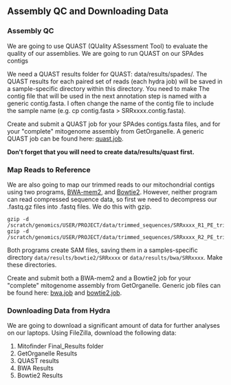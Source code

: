 ## Assembly QC and Downloading Data

### Assembly QC
We are going to use QUAST (QUality ASsessment Tool) to evaluate the quality of our assemblies. We are going to run QUAST on our SPAdes contigs

We need a QUAST results folder for QUAST: data/results/spades/. The QUAST results for each paired set of reads (each hydra job) will be saved in a sample-specific directory within this directory. You need to make The contig file that will be used in the next annotation step is named with a generic contig.fasta. I often change the name of the contig file to include the sample name (e.g. cp contig.fasta > SRRxxxx.contig.fasta).

Create and submit a QUAST job for your SPAdes contigs.fasta files, and for your "complete" mitogenome assembly from GetOrganelle. A generic QUAST job can be found here: [quast.job](https://github.com/SmithsonianWorkshops/Genome_Skimming_Workshop_LAB_2024/blob/main/job_files/quast.job).

**Don't forget that you will need to create data/results/quast first.**


### Map Reads to Reference
We are also going to map our trimmed reads to our mitochondrial contigs using two programs, [BWA-mem2](https://github.com/bwa-mem2/bwa-mem2), and [Bowtie2](https://github.com/BenLangmead/bowtie2). However, neither program can read compressed sequence data, so first we need to decompress our .fastq.gz files into .fastq files. We do this with gzip.

```
gzip -d /scratch/genomics/USER/PROJECT/data/trimmed_sequences/SRRxxxx_R1_PE_trimmed.fastq.gz
gzip -d /scratch/genomics/USER/PROJECT/data/trimmed_sequences/SRRxxxx_R2_PE_trimmed.fastq.gz
```
Both programs create SAM files, saving them in a samples-specific directory `data/results/bowtie2/SRRxxxx` or `data/results/bwa/SRRxxxx`. Make these directories.

Create and submit both a BWA-mem2 and a Bowtie2 job for your "complete" mitogenome assembly from GetOrganelle. Generic job files can be found here: [bwa.job]() and [bowtie2.job]().

### Downloading Data from Hydra
We are going to download a significant amount of data for further analyses on our laptops.  Using FileZilla, download the following data:
1.  Mitofinder Final_Results folder
2.  GetOrganelle Results
3.  QUAST results
4.  BWA Results
5.  Bowtie2 Results